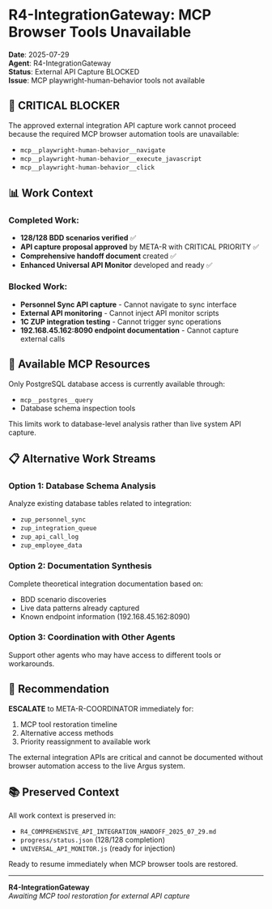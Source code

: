 # R4-IntegrationGateway: MCP Browser Tools Unavailable

**Date**: 2025-07-29  
**Agent**: R4-IntegrationGateway  
**Status**: External API Capture BLOCKED  
**Issue**: MCP playwright-human-behavior tools not available  

## 🚨 CRITICAL BLOCKER

The approved external integration API capture work cannot proceed because the required MCP browser automation tools are unavailable:
- `mcp__playwright-human-behavior__navigate`
- `mcp__playwright-human-behavior__execute_javascript`
- `mcp__playwright-human-behavior__click`

## 📊 Work Context

### Completed Work:
- **128/128 BDD scenarios verified** ✅
- **API capture proposal approved** by META-R with CRITICAL PRIORITY ✅
- **Comprehensive handoff document** created ✅
- **Enhanced Universal API Monitor** developed and ready ✅

### Blocked Work:
- **Personnel Sync API capture** - Cannot navigate to sync interface
- **External API monitoring** - Cannot inject API monitor scripts
- **1C ZUP integration testing** - Cannot trigger sync operations
- **192.168.45.162:8090 endpoint documentation** - Cannot capture external calls

## 🔧 Available MCP Resources

Only PostgreSQL database access is currently available through:
- `mcp__postgres__query`
- Database schema inspection tools

This limits work to database-level analysis rather than live system API capture.

## 📋 Alternative Work Streams

### Option 1: Database Schema Analysis
Analyze existing database tables related to integration:
- `zup_personnel_sync`
- `zup_integration_queue`
- `zup_api_call_log`
- `zup_employee_data`

### Option 2: Documentation Synthesis
Complete theoretical integration documentation based on:
- BDD scenario discoveries
- Live data patterns already captured
- Known endpoint information (192.168.45.162:8090)

### Option 3: Coordination with Other Agents
Support other agents who may have access to different tools or workarounds.

## 🎯 Recommendation

**ESCALATE** to META-R-COORDINATOR immediately for:
1. MCP tool restoration timeline
2. Alternative access methods
3. Priority reassignment to available work

The external integration APIs are critical and cannot be documented without browser automation access to the live Argus system.

## 📚 Preserved Context

All work context is preserved in:
- `R4_COMPREHENSIVE_API_INTEGRATION_HANDOFF_2025_07_29.md`
- `progress/status.json` (128/128 completion)
- `UNIVERSAL_API_MONITOR.js` (ready for injection)

Ready to resume immediately when MCP browser tools are restored.

---

**R4-IntegrationGateway**  
*Awaiting MCP tool restoration for external API capture*